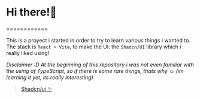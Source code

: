# Hi there!👋
============

This is a proyect i started in order to try to learn various things i wanted to.
The stack is `React + Vite`, to make the UI: the `Shadcn/UI` library which i really liked using!

*Disclaimer :D*
 _At the beginning of this repository i was not even familiar with the using of TypeScript, so if there is some rare things, thats why ☺️ (im learning it yet, its really interesting)_

><a target="_blank" href="https://ui.shadcn.com/">Shadcn/ui ✨<a> 